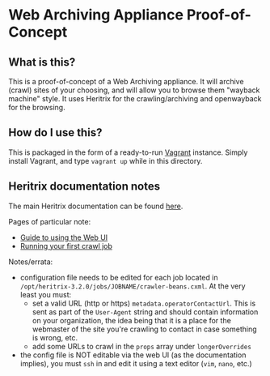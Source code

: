 # Web Archiving Appliance Proof-of-Concept

## What is this?

This is a proof-of-concept of a Web Archiving appliance. It will archive
(crawl) sites of your choosing, and will allow you to browse them "wayback
machine" style. It uses Heritrix for the crawling/archiving and openwayback
for the browsing.

## How do I use this?

This is packaged in the form of a ready-to-run [Vagrant](https://www.vagrantup.com) instance.
Simply install Vagrant, and type `vagrant up` while in this directory.

## Heritrix documentation notes

The main Heritrix documentation can be found
[here](https://webarchive.jira.com/wiki/display/Heritrix/Heritrix+3.0+and+3.1+User+Guide).

Pages of particular note:
* [Guide to using the Web UI](https://webarchive.jira.com/wiki/display/Heritrix/Web-based+User+Interface)
* [Running your first crawl job](https://webarchive.jira.com/wiki/display/Heritrix/A+Quick+Guide+to+Running+Your+First+Crawl+Job)

Notes/errata:
* configuration file needs to be edited for each job
  located in `/opt/heritrix-3.2.0/jobs/JOBNAME/crawler-beans.cxml`.
  At the very least you must:
  * set a valid URL (http or https) `metadata.operatorContactUrl`. This is sent as part of the `User-Agent` string and should contain information on your organization, the idea being that it is a place for the webmaster of the site you're crawling to contact in case something is wrong, etc.
  * add some URLs to crawl in the `props` array under `longerOverrides`
* the config file is NOT editable via the web UI (as the documentation implies),
  you must `ssh` in and edit it using a text editor (`vim`, `nano`, etc.)
